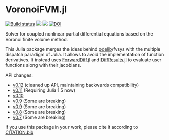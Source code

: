 VoronoiFVM.jl
===============

[![Build status](https://github.com/j-fu/VoronoiFVM.jl/workflows/linux-macos-windows/badge.svg)](https://github.com/j-fu/VoronoiFVM.jl/actions)
[![](https://img.shields.io/badge/docs-stable-blue.svg)](https://j-fu.github.io/VoronoiFVM.jl/stable)
[![](https://img.shields.io/badge/docs-dev-blue.svg)](https://j-fu.github.io/VoronoiFVM.jl/dev)
[![DOI](https://zenodo.org/badge/DOI/10.5281/zenodo.3529808.svg)](https://doi.org/10.5281/zenodo.3529808)


Solver for coupled nonlinear partial differential equations based on the Voronoi finite volume method.


This Julia package merges the ideas behind [pdelib](http://www.wias-berlin.de/software/pdelib/?lang=0)/fvsys with the multiple dispatch paradigm of Julia. It allows to avoid the implementation of function derivatives.  It instead uses [ForwardDiff.jl](https://github.com/JuliaDiff/ForwardDiff.jl) and [DiffResults.jl](https://github.com/JuliaDiff/DiffResults.jl) to evaluate user functions along with their jacobians.


API changes:
- [v0.12](https://j-fu.github.io/VoronoiFVM.jl/v0.12/changes) (cleaned up API, maintaining backwards compatibility)
- [v0.11](https://j-fu.github.io/VoronoiFVM.jl/v0.11/changes) (Requiring Julia 1.5 now)
- [v0.10](https://j-fu.github.io/VoronoiFVM.jl/v0.10/changes)
- [v0.9](https://j-fu.github.io/VoronoiFVM.jl/v0.9/changes/) (Some are breaking)
- [v0.9](https://j-fu.github.io/VoronoiFVM.jl/v0.9/changes/) (Some are breaking)
- [v0.8](https://j-fu.github.io/VoronoiFVM.jl/v0.8/changes/) (Some are breaking)
- [v0.7](https://j-fu.github.io/VoronoiFVM.jl/v0.7/changes/) (Some are breaking)


If you use this package in your work, please cite it according to [CITATION.bib](https://raw.githubusercontent.com/j-fu/VoronoiFVM.jl/master/CITATION.bib)
